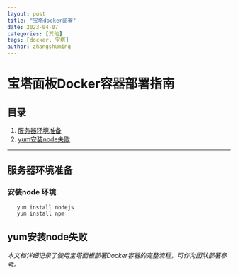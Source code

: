 ```yaml
---
layout: post
title: "宝塔docker部署"
date: 2023-04-07
categories: [其他]
tags: [docker, 宝塔]
author: zhangshuming
---
```


# 宝塔面板Docker容器部署指南

## 目录

1. [服务器环境准备](#服务器环境准备)
2. [yum安装node失败](#yum安装node失败)

---

## 服务器环境准备

### 安装node 环境
   ```
      yum install nodejs
      yum install npm
   ```

## yum安装node失败


*本文档详细记录了使用宝塔面板部署Docker容器的完整流程，可作为团队部署参考。* 